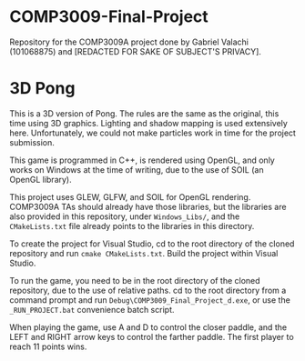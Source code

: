 # COMP3009-Final-Project

Repository for the COMP3009A project done by Gabriel Valachi (101068875) and [REDACTED FOR SAKE OF SUBJECT'S PRIVACY].

# 3D Pong

This is a 3D version of Pong. The rules are the same as the original, this time using 3D graphics. Lighting and shadow mapping is used extensively here. Unfortunately, we could not make particles work in time for the project submission.

This game is programmed in C++, is rendered using OpenGL, and only works on Windows at the time of writing, due to the use of SOIL (an OpenGL library).

This project uses GLEW, GLFW, and SOIL for OpenGL rendering. COMP3009A TAs should already have those libraries, but the libraries are also provided in this repository, under `Windows_Libs/`, and the `CMakeLists.txt` file already points to the libraries in this directory.

To create the project for Visual Studio, cd to the root directory of the cloned repository and run `cmake CMakeLists.txt`. Build the project within Visual Studio.

To run the game, you need to be in the root directory of the cloned repository, due to the use of relative paths. cd to the root directory from a command prompt and run `Debug\COMP3009_Final_Project_d.exe`, or use the `_RUN_PROJECT.bat` convenience batch script.

When playing the game, use A and D to control the closer paddle, and the LEFT and RIGHT arrow keys to control the farther paddle. The first player to reach 11 points wins.
